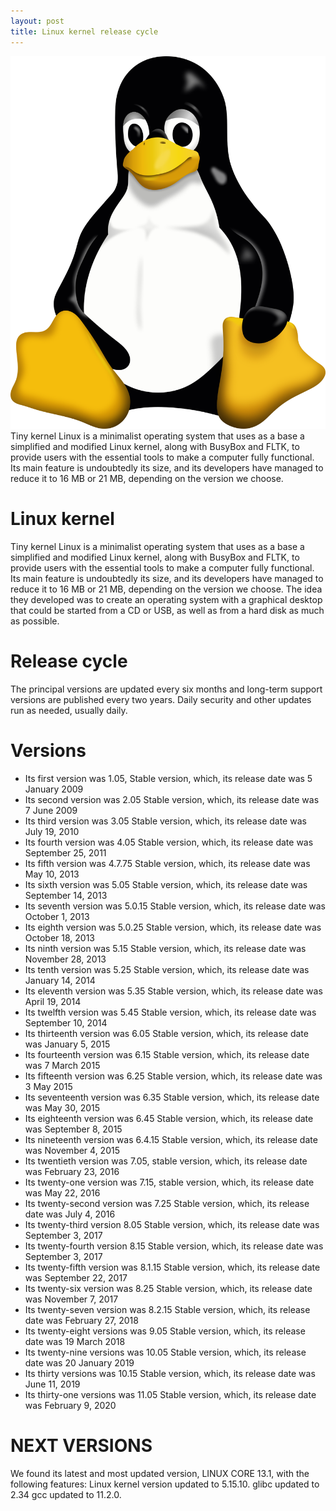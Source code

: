 ```yaml
---
layout: post
title: Linux kernel release cycle
---
```

<div class="row">
    <div class="col-sm-2">
        <img src="/images/linux_logo.png" alt="Linux kernel logo"/>
    </div>
    <div class="col-sm-10">
        Tiny kernel Linux is a minimalist operating system that uses as a base a simplified and modified Linux kernel, along with BusyBox and FLTK, to provide users with the essential tools to make a computer fully functional. Its main feature is undoubtedly its size, and its developers have managed to reduce it to 16 MB or 21 MB, depending on the version we choose.
    </div>
</div>

# Linux kernel
Tiny kernel Linux is a minimalist operating system that uses as a base a simplified and modified Linux kernel, along with BusyBox and FLTK, to provide users with the essential tools to make a computer fully functional. Its main feature is undoubtedly its size, and its developers have managed to reduce it to 16 MB or 21 MB, depending on the version we choose. The idea they developed was to create an operating system with a graphical desktop that could be started from a CD or USB, as well as from a hard disk as much as possible.

# Release cycle
The principal versions are updated every six months and long-term support versions are published every two years. Daily security and other updates run as needed, usually daily.

# Versions
* Its first version was 1.05, Stable version, which, its release date was 5 January 2009
* Its second version was 2.05 Stable version, which, its release date was 7 June 2009
* Its third version was 3.05 Stable version, which, its release date was July 19, 2010
* Its fourth version was 4.05 Stable version, which, its release date was September 25, 2011
* Its fifth version was 4.7.75 Stable version, which, its release date was May 10, 2013
* Its sixth version was 5.05 Stable version, which, its release date was September 14, 2013
* Its seventh version was 5.0.15 Stable version, which, its release date was October 1, 2013
* Its eighth version was 5.0.25 Stable version, which, its release date was October 18, 2013
* Its ninth version was 5.15 Stable version, which, its release date was November 28, 2013
* Its tenth version was 5.25 Stable version, which, its release date was January 14, 2014
* Its eleventh version was 5.35 Stable version, which, its release date was April 19, 2014
* Its twelfth version was 5.45 Stable version, which, its release date was September 10, 2014
* Its thirteenth version was 6.05 Stable version, which, its release date was January 5, 2015
* Its fourteenth version was 6.15 Stable version, which, its release date was 7 March 2015
* Its fifteenth version was 6.25 Stable version, which, its release date was 3 May 2015
* Its seventeenth version was 6.35 Stable version, which, its release date was May 30, 2015
* Its eighteenth version was 6.45 Stable version, which, its release date was September 8, 2015
* Its nineteenth version was 6.4.15 Stable version, which, its release date was November 4, 2015
* Its twentieth version was 7.05, stable version, which, its release date was February 23, 2016
* Its twenty-one version was 7.15, stable version, which, its release date was May 22, 2016
* Its twenty-second version was 7.25 Stable version, which, its release date was July 4, 2016
* Its twenty-third version 8.05 Stable version, which, its release date was September 3, 2017
* Its twenty-fourth version 8.15 Stable version, which, its release date was September 3, 2017
* Its twenty-fifth version was 8.1.15 Stable version, which, its release date was September 22, 2017
* Its twenty-six version was 8.25 Stable version, which, its release date was November 7, 2017
* Its twenty-seven version was 8.2.15 Stable version, which, its release date was February 27, 2018
* Its twenty-eight versions was 9.05 Stable version, which, its release date was 19 March 2018
* Its twenty-nine versions was 10.05 Stable version, which, its release date was 20 January 2019
* Its thirty versions was 10.15 Stable version, which, its release date was June 11, 2019
* Its thirty-one versions was 11.05 Stable version, which, its release date was February 9, 2020

# NEXT VERSIONS
We found its latest and most updated version, LINUX CORE 13.1, with the following features: Linux kernel version updated to 5.15.10. glibc updated to 2.34 gcc updated to 11.2.0.
